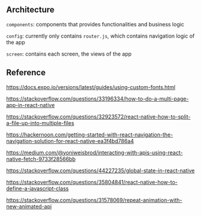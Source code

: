 ## Architecture
`components`: components that provides functionalities and business logic

`config`: currently only contains `router.js`, which contains navigation logic of the app

`screen`: contains each screen, the views of the app

## Reference
https://docs.expo.io/versions/latest/guides/using-custom-fonts.html

https://stackoverflow.com/questions/33196334/how-to-do-a-multi-page-app-in-react-native

https://stackoverflow.com/questions/32923572/react-native-how-to-split-a-file-up-into-multiple-files

https://hackernoon.com/getting-started-with-react-navigation-the-navigation-solution-for-react-native-ea3f4bd786a4

https://medium.com/@yoniweisbrod/interacting-with-apis-using-react-native-fetch-9733f28566bb

https://stackoverflow.com/questions/44227235/global-state-in-react-native

https://stackoverflow.com/questions/35804841/react-native-how-to-define-a-javascript-class

https://stackoverflow.com/questions/31578069/repeat-animation-with-new-animated-api